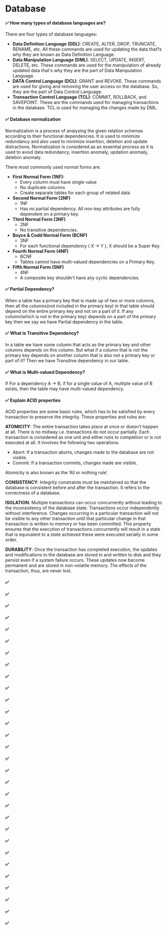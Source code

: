 # Database



#### ✅ How many types of database languages are?
There are four types of database languages:
  - **Data Definition Language (DDL)**: CREATE, ALTER, DROP, TRUNCATE, RENAME, etc. All these commands are used for updating the data that?s why they are known as Data Definition Language.
  - **Data Manipulation Language (DML)**: SELECT, UPDATE, INSERT, DELETE, etc. These commands are used for the manipulation of already updated data that's why they are the part of Data Manipulation Language.
  - **DATA Control Language (DCL)**: GRANT and REVOKE. These commands are used for giving and removing the user access on the database. So, they are the part of Data Control Language.
  - **Transaction Control Language (TCL)**: COMMIT, ROLLBACK, and SAVEPOINT. These are the commands used for managing transactions in the database. TCL is used for managing the changes made by DML.


#### ✅ Database normalization
Normalization is a process of analysing the given relation schemas according to their functional dependencies. It is used to minimize redundancy and also used to minimize insertion, deletion and update distractions. Normalization is considered as an essential process as it is used to avoid data redundancy, insertion anomaly, updation anomaly, deletion anomaly.

There most commonly used normal forms are:
  - **First Normal Form (1NF):**
    - Every column must have single value
    - No duplicate columns
    - Create separate tables for each group of related data
  - **Second Normal Form (2NF)**
    - 1NF
    - Has no partial dependency. All non-key attributes are fully dependent on a primary key.
  - **Third Normal Form (3NF)**
    - 2NF
    - No transitive dependencies.
  - **Boyce & Codd Normal Form (BCNF)**
    - 3NF
    - For each functional dependency ( X → Y ), X should be a Super Key.
  - **Fourth Normal Form (4NF)**
    - BCNF
    - Tables cannot have multi-valued dependencies on a Primary Key.
  - **Fifth Normal Form (5NF)**
    - 4NF
    - A composite key shouldn't have any cyclic dependencies.

#### ✅ Partial Dependency?
When a table has a primary key that is made up of two or more columns, then all the columns(not included in the primary key) in that table should depend on the entire primary key and not on a part of it. If any column(which is not in the primary key) depends on a part of the primary key then we say we have Partial dependency in the table.

#### ✅ What is Transitive Dependency?
In a table we have some column that acts as the primary key and other columns depends on this column. But what if a column that is not the primary key depends on another column that is also not a primary key or part of it? Then we have Transitive dependency in our table.

#### ✅ What is Multi-valued Dependency?
If For a dependency A → B, if for a single value of A, multiple value of B exists, then the table may have multi-valued dependency.


#### ✅ Explain ACID properties
ACID properties are some basic rules, which has to be satisfied by every transaction to preserve the integrity. These properties and rules are:

**ATOMICITY**: The entire transaction takes place at once or doesn’t happen at all. There is no midway i.e. transactions do not occur partially. Each transaction is considered as one unit and either runs to completion or is not executed at all. It involves the following two operations. 
  - Abort: If a transaction aborts, changes made to the database are not visible. 
  - Commit: If a transaction commits, changes made are visible. 

Atomicity is also known as the ‘All or nothing rule’. 

**CONSISTENCY**: Integrity constraints must be maintained so that the database is consistent before and after the transaction. It refers to the correctness of a database.

**ISOLATION**: Multiple transactions can occur concurrently without leading to the inconsistency of the database state. Transactions occur independently without interference. Changes occurring in a particular transaction will not be visible to any other transaction until that particular change in that transaction is written to memory or has been committed. This property ensures that the execution of transactions concurrently will result in a state that is equivalent to a state achieved these were executed serially in some order. 

**DURABILITY**: Once the transaction has completed execution, the updates and modifications to the database are stored in and written to disk and they persist even if a system failure occurs. These updates now become permanent and are stored in non-volatile memory. The effects of the transaction, thus, are never lost. 


#### ✅ 
#### ✅ 
#### ✅ 
#### ✅ 
#### ✅ 
#### ✅ 
#### ✅ 
#### ✅ 
#### ✅ 
#### ✅ 
#### ✅ 
#### ✅ 
#### ✅ 
#### ✅ 
#### ✅ 
#### ✅ 
#### ✅ 
#### ✅ 
#### ✅ 
#### ✅ 
#### ✅ 
#### ✅ 
#### ✅ 
#### ✅ 
#### ✅ 
#### ✅ 
#### ✅ 
#### ✅ 
#### ✅ 
#### ✅ 
